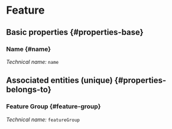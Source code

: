 #  Feature
<!--- THIS FILE IS GENERATED PLEASE DO NOT EDIT IT DIRECTLY --->



<OH code="feature"/>






## Basic properties {#properties-base}
    
### Name {#name}



*Technical name:* ```name```
<PH code="feature:name"/>

    

## Associated entities (unique) {#properties-belongs-to}

###  Feature Group {#feature-group}



*Technical name:* ```featureGroup```
<PH code="feature:featureGroup"/>





